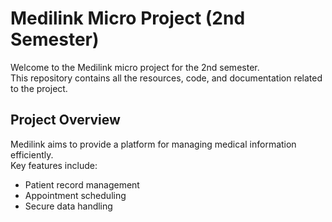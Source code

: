 # Medilink Micro Project (2nd Semester)

Welcome to the Medilink micro project for the 2nd semester.  
This repository contains all the resources, code, and documentation related to the project.

## Project Overview

Medilink aims to provide a platform for managing medical information efficiently.  
Key features include:
- Patient record management
- Appointment scheduling
- Secure data handling





